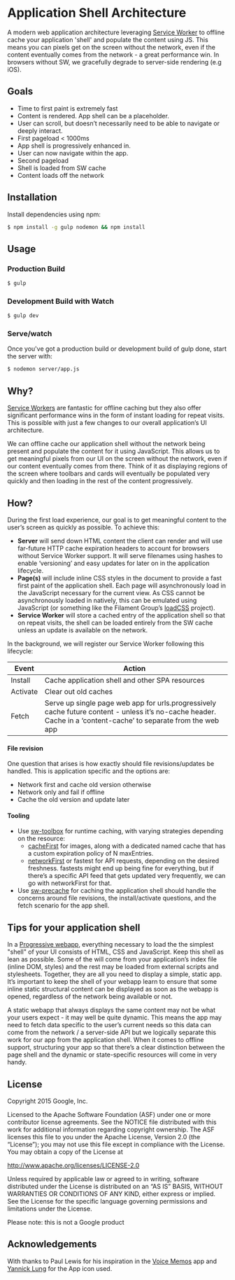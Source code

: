 # Application Shell Architecture

A modern web application architecture leveraging [Service Worker](http://www.html5rocks.com/en/tutorials/service-worker/introduction/) to offline cache your application 'shell' and populate the content using JS. This means you can pixels get on the screen without the network, even if the content eventually comes from the network - a great performance win. In browsers without SW, we gracefully degrade to server-side rendering (e.g iOS).

## Goals

* Time to first paint is extremely fast
* Content is rendered. App shell can be a placeholder.
* User can scroll, but doesn’t necessarily need to be able to navigate or deeply interact.
* First pageload < 1000ms
 * App shell is progressively enhanced in.
 * User can now navigate within the app.
* Second pageload
 * Shell is loaded from SW cache
 * Content loads off the network

## Installation

Install dependencies using npm:

```sh
$ npm install -g gulp nodemon && npm install
```

## Usage

### Production Build

```sh
$ gulp
```

### Development Build with Watch

```sh
$ gulp dev
```

### Serve/watch

Once you've got a production build or development build of gulp done, start the
server with:

```sh
$ nodemon server/app.js
```

## Why?

[Service Workers](http://www.html5rocks.com/en/tutorials/service-worker/introduction/) are fantastic for offline caching but they also offer significant  performance wins in the form of instant loading for repeat visits. This is possible with just a few changes to our overall application’s UI architecture.  

We can offline cache our application shell without the network being present and populate the content for it using JavaScript. This allows us to get meaningful pixels from our UI on the screen without the network, even if our content eventually comes from there. Think of it as displaying regions of the screen where toolbars and cards will eventually be populated very quickly and then loading in the rest of the content progressively.

## How?

During the first load experience, our goal is to get meaningful content to the user’s screen as quickly as possible. To achieve this:

* **Server** will send down HTML content the client can render and will use far-future HTTP cache expiration headers to account for browsers without Service Worker support. It will serve filenames using hashes to enable ‘versioning’ and easy updates for later on in the application lifecycle.
* **Page(s)** will include inline CSS styles in the document <head> to provide a fast first paint of the application shell. Each page will asynchronously load in the JavaScript necessary for the current view. As CSS cannot be asynchronously loaded in natively, this can be emulated using JavaScript (or something like the Filament Group’s [loadCSS](https://github.com/filamentgroup/loadCSS) project).
* **Service Worker** will store a cached entry of the application shell so that on repeat visits, the shell can be loaded entirely from the SW cache unless an update is available on the network.

In the background, we will register our Service Worker following this lifecycle:

| Event    | Action                                                                                                                                                          |
|----------|-----------------------------------------------------------------------------------------------------------------------------------------------------------------|
| Install  | Cache application shell and other SPA resources                                                                                                                 |
| Activate | Clear out old caches                                                                                                                                            |
| Fetch    | Serve up single page web app for urls.progressively cache future content - unless it’s no-cache header. Cache in a ‘content-cache’ to separate from the web app |  

#### File revision

One question that arises is how exactly should file revisions/updates be handled. This is application specific and the options are:

* Network first and cache old version otherwise
* Network only and fail if offline
* Cache the old version and update later

#### Tooling

* Use [sw-toolbox](https://github.com/GoogleChrome/sw-toolbox) for runtime caching, with varying strategies depending on the resource:
  * [cacheFirst](https://github.com/GoogleChrome/sw-toolbox#toolboxcachefirst) for images, along with a dedicated named cache that has a custom expiration policy of N maxEntries.
  * [networkFirst](https://github.com/GoogleChrome/sw-toolbox#toolboxnetworkfirst) or fastest for API requests, depending on the desired freshness. fastests might end up being fine for everything, but if there’s a specific API feed that gets updated very frequently, we can go with networkFirst for that.
* Use [sw-precache](https://github.com/GoogleChrome/sw-precache) for caching the application shell
should handle the concerns around file revisions, the install/activate questions, and the fetch scenario for the app shell.

## Tips for your application shell

In a [Progressive webapp](https://infrequently.org/2015/06/progressive-apps-escaping-tabs-without-losing-our-soul/), everything necessary to load the the simplest "shell" of your UI consists of HTML, CSS and JavaScript. Keep this shell as lean as possible. Some of the will come from your application’s index file (inline DOM, styles) and the rest may be loaded from external scripts and stylesheets. Together, they are all you need to display a simple, static app. It’s important to keep the shell of your webapp learn to ensure that some inline static structural content can be displayed as soon as the webapp is opened, regardless of the network being available or not.

A static webapp that always displays the same content may not be what your users expect - it may well be quite dynamic. This means the app may need to fetch data specific to the user’s current needs so this data can come from the network / a server-side API but we logically separate this work for our app from the application shell. When it comes to offline support, structuring your app so that there’s a clear distinction between the page shell and the dynamic or state-specific resources will come in very handy.

## License

Copyright 2015 Google, Inc.

Licensed to the Apache Software Foundation (ASF) under one or more contributor license agreements. See the NOTICE file distributed with this work for additional information regarding copyright ownership. The ASF licenses this file to you under the Apache License, Version 2.0 (the “License”); you may not use this file except in compliance with the License. You may obtain a copy of the License at

http://www.apache.org/licenses/LICENSE-2.0

Unless required by applicable law or agreed to in writing, software distributed under the License is distributed on an “AS IS” BASIS, WITHOUT WARRANTIES OR CONDITIONS OF ANY KIND, either express or implied. See the License for the specific language governing permissions and limitations under the License.

Please note: this is not a Google product

## Acknowledgements

With thanks to Paul Lewis for his inspiration in the [Voice Memos](https://voice-memos.appspot.com/) app and [Yannick Lung](https://www.iconfinder.com/icons/315148/app_document_file_icon#size=512) for the App icon used.
